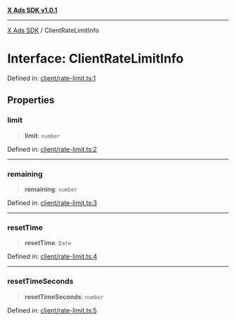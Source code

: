 [**X Ads SDK v1.0.1**](../README.md)

***

[X Ads SDK](../globals.md) / ClientRateLimitInfo

# Interface: ClientRateLimitInfo

Defined in: [client/rate-limit.ts:1](https://github.com/kage1020/x-ads-sdk/blob/main/src/client/rate-limit.ts#L1)

## Properties

### limit

> **limit**: `number`

Defined in: [client/rate-limit.ts:2](https://github.com/kage1020/x-ads-sdk/blob/main/src/client/rate-limit.ts#L2)

***

### remaining

> **remaining**: `number`

Defined in: [client/rate-limit.ts:3](https://github.com/kage1020/x-ads-sdk/blob/main/src/client/rate-limit.ts#L3)

***

### resetTime

> **resetTime**: `Date`

Defined in: [client/rate-limit.ts:4](https://github.com/kage1020/x-ads-sdk/blob/main/src/client/rate-limit.ts#L4)

***

### resetTimeSeconds

> **resetTimeSeconds**: `number`

Defined in: [client/rate-limit.ts:5](https://github.com/kage1020/x-ads-sdk/blob/main/src/client/rate-limit.ts#L5)
